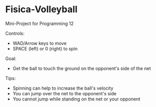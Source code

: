 # Fisica-Volleyball
Mini-Project for Programming 12


Controls:
- WAD/Arrow keys to move
- SPACE (left) or 0 (right) to spin

Goal:
- Get the ball to touch the ground on the opponent's side of the net

Tips:
- Spinning can help to increase the ball's velocity
- You can jump over the net to the opponent's side
- You cannot jump while standing on the net or your opponent
